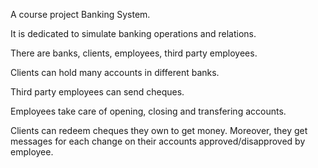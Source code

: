 A course project Banking System.

It is dedicated to simulate banking operations and relations.

There are banks, clients, employees, third party employees.

Clients can hold many accounts in different banks. 

Third party employees can send cheques.

Employees take care of opening, closing and transfering accounts.

Clients can redeem cheques they own to get money. Moreover, they get messages for each change on their accounts approved/disapproved by employee.
